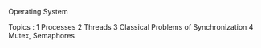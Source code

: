 Operating System 

Topics :
1 Processes
2 Threads
3 Classical Problems of Synchronization
4 Mutex, Semaphores
